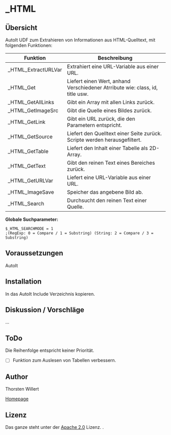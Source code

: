 # _HTML

## Übersicht
AutoIt UDF zum Extrahieren von Informationen aus HTML-Quelltext, mit folgenden Funktionen:

| Funktion | Beschreibung |
|--------|--------|
| _HTML_ExtractURLVar|Extrahiert eine URL-Variable aus einer URL.|
| _HTML_Get|Liefert einen Wert, anhand Verschiedener Atrribute wie: class, id, title usw.|
| _HTML_GetAllLinks|Gibt ein Array mit allen Links zurück.|
| _HTML_GetImageSrc|Gibt die Quelle eines Bildes zurück.|
| _HTML_GetLink|Gibt ein URL zurück, die den Parametern entspricht.|
| _HTML_GetSource|Liefert den Quelltext einer Seite zurück. Scripte werden herausgefiltert.|
| _HTML_GetTable|Liefert den Inhalt einer Tabelle als 2D-Array.|
| _HTML_GetText|Gibt den reinen Text eines Bereiches zurück.|
| _HTML_GetURLVar|Liefert eine  URL-Variable aus einer URL.|
| _HTML_ImageSave|Speicher das angebene Bild ab.|
| _HTML_Search|Durchsucht den reinen Text einer Quelle.|

**Globale Suchparameter:**
```autoit
$_HTML_SEARCHMODE = 1
;(RegExp: 0 = Compare / 1 = Substring) (String: 2 = Compare / 3 = Substring)
```

## Voraussetzungen
AutoIt

## Installation
In das AutoIt Include Verzeichnis kopieren.

## Diskussion / Vorschläge
...

## ToDo

Die Reihenfolge entspricht keiner Priorität.

- [ ] Funktion zum Auslesen von Tabellen verbessern.

## Author
Thorsten Willert

[Homepage](http://www.thorsten-willert.de/)

## Lizenz
Das ganze steht unter der [Apache 2.0](https://github.com/THWillert/HomeMatic_CSS/blob/master/LICENSE) Lizenz.
.

